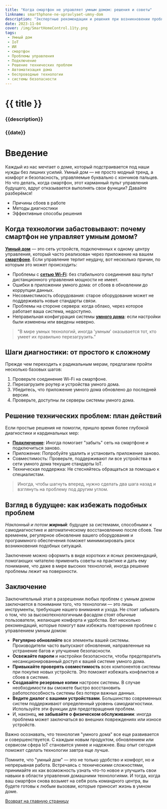 ```yaml
---
title: "Когда смартфон не управляет умным домом: решения и советы"
linkname: smarthphone-ne-upravlyaet-umny-dom
description: "Экспертные рекомендации и решения при возникновении проблем с управлением умного дома через смартфон."
date: 2023-11-04
cover: /img/SmartHomeControl.11ty.png
tags:
 - Умный дом
 - IoT
 - ИИ
 - смартфон
 - Проблемы управления
 - Подключение
 - Решение технических проблем
 - Автоматизация дома
 - беспроводные технологии
 - системы безопасности
---
```


# {{ title }}
### {{description}}
### {{date}}

# Введение

Каждый из нас мечтает о доме, который подстраивается под наши нужды без лишних усилий. Умный дом — не просто модный тренд, а комфорт и безопасность, управляемые буквально с кончиков пальцев. Но что делать, когда смартфон, этот карманный пульт управления будущего, вдруг отказывается выполнять свои функции? Давайте разберёмся!

* Причины сбоев в работе
* Методы диагностики
* Эффективные способы решения

## Когда технологии забастовывают: почему смартфон не управляет умным домом?

**[Умный дом](/)** — это сеть устройств, подключенных к одному центру управления, который часто реализован через приложение на вашем **[смартфоне](/)**. Если управление терпит неудачу, вот несколько причин, по которым это может происходить:

- Проблемы с **[сетью Wi-Fi](/)**: без стабильного соединения ваш пульт дистанционного управления мощности не имеет.
- Ошибки в приложении умного дома: от сбоев в обновлении до коррупции данных.
- Несовместимость оборудования: старое оборудование может не поддерживать новые стандарты связи.
- Проблемы на стороне сервера: когда облако, через которое работает ваша система, недоступно.
- Неправильная конфигурация системы **[умного дома](/)**: если настройки были изменены или введены неверно.

> "В мире умных технологий, иногда 'умным' оказывается тот, кто умеет их правильно перезагрузить."

## Шаги диагностики: от простого к сложному

Прежде чем переходить к радикальным мерам, предлагаем пройти несколько базовых шагов:

1. Проверьте соединение Wi-Fi на смартфоне.
2. Перезагрузите роутер и устройства умного дома.
3. Убедитесь, что приложение умного дома обновлено до последней версии.
4. Проверьте, доступны ли серверы системы умного дома.

## Решение технических проблем: план действий

Если простые решения не помогли, пришло время более глубокой диагностики и кардинальных мер:

- **[Подключение](/)**: Иногда помогает "забыть" сеть на смартфоне и подключиться заново.
- Приложение: Попробуйте удалить и установить приложение заново.
- Совместимость: Проверьте, поддерживают ли все устройства в сети умного дома текущие стандарты IoT.
- Техническая поддержка: Не стесняйтесь обращаться за помощью к специалистам.

> Иногда, чтобы шагнуть вперед, нужно сделать два шага назад и взглянуть на проблему под другим углом.

## Взгляд в будущее: как избежать подобных проблем

*Наклонный и потом **жирный***: будущее за системами, способными к самодиагностике и автоматическому восстановлению после сбоев. Тем временем, регулярное обновление вашего оборудования и программного обеспечения поможет минимизировать риск возникновения подобных ситуаций.

Заключение можно оформить в виде коротких и ясных рекомендаций, помогающих читателю применить советы на практике и дать ему понимание, что даже в мире высоких технологий, иногда решение проблемы лежит на поверхности.
## Заключение

Заключительный этап в разрешении любых проблем с умным домом заключается в понимании того, что технологии — это лишь инструменты, требующие нашего внимания и ухода. Не стоит забывать о том, что за высокотехнологичным фасадом стоят обычные пользователи, желающие комфорта и удобства. Вот несколько рекомендаций, которые помогут вам избежать повторения проблем с управлением умным домом:

- **Регулярно обновляйте** все элементы вашей системы. Производители часто выпускают обновления, направленные на устранение багов и улучшение безопасности.
- **Освежайте пароли** и настройки безопасности, чтобы предотвратить несанкционированный доступ к вашей системе умного дома.
- **Привыкайте проверять совместимость** всех компонентов системы при покупке новых устройств. Это поможет избежать конфликтов и сбоев в системе.
- **Создавайте резервные копии** настроек системы. В случае необходимости вы сможете быстро восстановить работоспособность системы без потери важных данных.
- **Ведите диалог с вашими устройствами**. Большинство современных систем поддерживают определенный уровень самодиагностики. Используйте эти функции для предотвращения проблем.
- И, наконец, **не забывайте о физическом обслуживании**: иногда проблема может заключаться во внешних повреждениях или износе устройств.

Важно осознавать, что технология "умного дома" все еще развивается и совершенствуется. С каждым новым продуктом, обновлением или сервисом сфера IoT становится умнее и надежнее. Ваш опыт сегодня поможет сделать технологии завтра еще лучше.

Помните, что "умный дом" — это не только удобство и комфорт, но и непрерывная работа. Встречаясь с техническими сложностями, принимайте их как возможность узнать что-то новое и улучшить свои навыки в области управления домашними технологиями. И тогда, когда ваш смартфон снова возьмет на себя роль командного центра, вы будете готовы к любым вызовам, которые приносит жизнь в умном доме.

[Возврат на главную страницу](/)